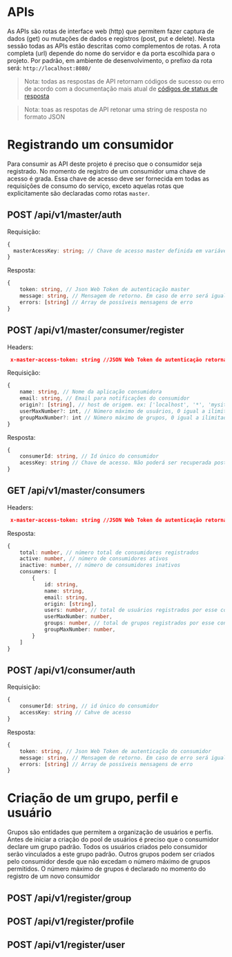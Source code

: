# APIs

As APIs são rotas de interface web (http) que permitem fazer captura de dados (get) ou mutações de dados e registros (post, put e delete). Nesta sessão todas as APIs estão descritas como complementos de rotas. A rota completa (url) depende do nome do servidor e da porta escolhida para o projeto. Por padrão, em ambiente de desenvolvimento, o prefixo da rota será: `http://localhost:8080/`

> Nota: todas as respostas de API retornam códigos de sucesso ou erro de acordo com a documentação mais atual de [códigos de status de resposta](https://developer.mozilla.org/en-US/docs/Web/HTTP/Status)

> Nota: toas as respotas de API retonar uma string de resposta no formato JSON

# Registrando um consumidor

Para consumir as API deste projeto é preciso que o consumidor seja registrado. No momento de registro de um consumidor uma chave de acesso é grada. Essa chave de acesso deve ser fornecida em todas as requisições de consumo do serviço, exceto aquelas rotas que explicitamente são declaradas como rotas `master`.

## POST /api/v1/master/auth

Requisição:

```ts
{
  masterAcessKey: string; // Chave de acesso master definida em variável de ambiente
}
```

Resposta:

```ts
{
    token: string, // Json Web Token de autenticação master
    message: string, // Mensagem de retorno. Em caso de erro será igual a última mensagem de erro
    errors: [string] // Array de possíveis mensagens de erro
}
```

## POST /api/v1/master/consumer/register

Headers:

```json
 x-master-access-token: string //JSON Web Token de autenticação retornado pela rota `/api/v1/master/auth`
```

Requisição:

```ts
{
    name: string, // Nome da aplicação consumidora
    email: string, // Email para notificações do consumidor
    origin?: [string], // host de origem. ex: ['localhost', '*', 'mysite.com'] default = ['*']
    userMaxNumber?: int, // Número máximo de usuários, 0 igual a ilimitado, default = 0
    groupMaxNumber?: int // Número máximo de grupos, 0 igual a ilimitado, default = 0
}
```

Resposta:

```ts
{
    consumerId: string, // Id único do consumidor
    acessKey: string // Chave de acesso. Não poderá ser recuperada posteriormente
}
```

## GET /api/v1/master/consumers

Headers:

```json
 x-master-access-token: string //JSON Web Token de autenticação retornado pela rota `/api/v1/master/auth`
```

Resposta:

```ts
{
    total: number, // número total de consumidores registrados
    active: number, // número de consumidores ativos
    inactive: number, // número de consumidores inativos
    consumers: [
        {
            id: string,
            name: string,
            email: string,
            origin: [string],
            users: number, // total de usuários registrados por esse consumidor
            userMaxNumber: number,
            groups: number, // total de grupos registrados por esse consumidor
            groupMaxNumber: number,
        }
    ]
}
```

## POST /api/v1/consumer/auth

Requisição:

```ts
{
    consumerId: string, // id único do consumidor
    accessKey: string // Cahve de acesso
}
```

Resposta:

```ts
{
    token: string, // Json Web Token de autenticação do consumidor
    message: string, // Mensagem de retorno. Em caso de erro será igual a última mensagem de erro
    errors: [string] // Array de possíveis mensagens de erro
}
```

# Criação de um grupo, perfil e usuário

Grupos são entidades que permitem a organização de usuários e perfis. Antes de iniciar a criação do pool de usuários é preciso que o consumidor declare um grupo padrão. Todos os usuários criados pelo consumidor serão vinculados a este grupo padrão. Outros grupos podem ser criados pelo consumidor desde que não excedam o número máximo de grupos permitidos. O número máximo de grupos é declarado no momento do registro de um novo consumidor

## POST /api/v1/register/group

## POST /api/v1/register/profile

## POST /api/v1/register/user
